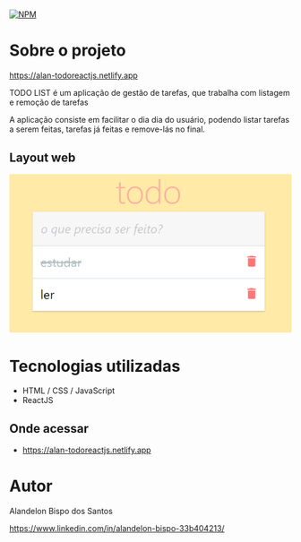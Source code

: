 #  
[![NPM](https://img.shields.io/npm/l/react)](https://github.com/AlanBispo/todo-reactjs/blob/main/LICENSE) 

# Sobre o projeto

https://alan-todoreactjs.netlify.app

TODO LIST é um aplicação de gestão de tarefas, que trabalha com listagem e remoção de tarefas

A aplicação consiste em facilitar o dia dia do usuário, podendo listar tarefas a serem feitas, tarefas já feitas e remove-lás no final.

## Layout web
![Web 1](https://github.com/AlanBispo/assets/blob/main/todo/todo-checked.png)

# Tecnologias utilizadas
- HTML / CSS / JavaScript
- ReactJS

## Onde acessar
- https://alan-todoreactjs.netlify.app

# Autor

Alandelon Bispo dos Santos

https://www.linkedin.com/in/alandelon-bispo-33b404213/

